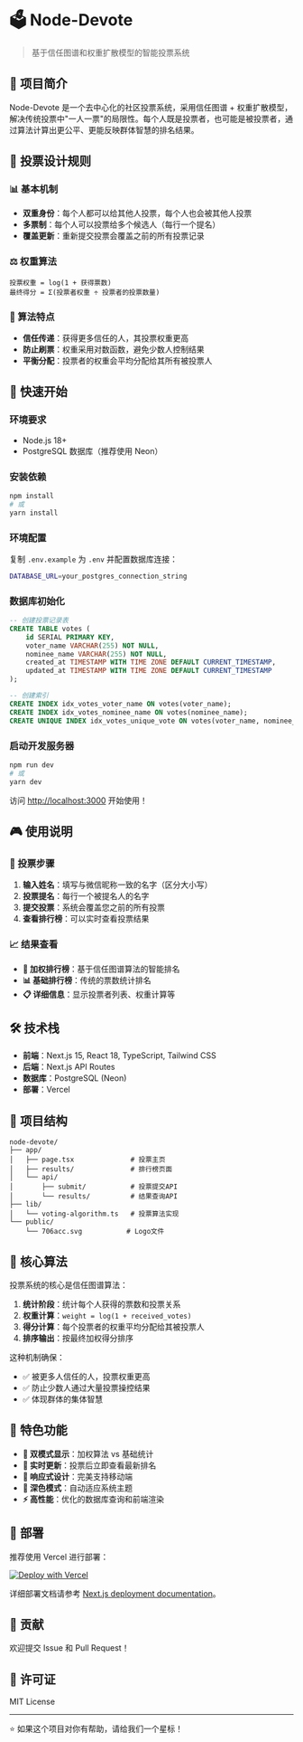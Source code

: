 # 🗳️ Node-Devote

> 基于信任图谱和权重扩散模型的智能投票系统

## 🎯 项目简介

Node-Devote 是一个去中心化的社区投票系统，采用信任图谱 + 权重扩散模型，解决传统投票中"一人一票"的局限性。每个人既是投票者，也可能是被投票者，通过算法计算出更公平、更能反映群体智慧的排名结果。

## 🧩 投票设计规则

### 📊 基本机制
- **双重身份**：每个人都可以给其他人投票，每个人也会被其他人投票
- **多票制**：每个人可以投票给多个候选人（每行一个提名）
- **覆盖更新**：重新提交投票会覆盖之前的所有投票记录

### ⚖️ 权重算法
```
投票权重 = log(1 + 获得票数)
最终得分 = Σ(投票者权重 ÷ 投票者的投票数量)
```

### 🎲 算法特点
- **信任传递**：获得更多信任的人，其投票权重更高
- **防止刷票**：权重采用对数函数，避免少数人控制结果
- **平衡分配**：投票者的权重会平均分配给其所有被投票人

## 🚀 快速开始

### 环境要求
- Node.js 18+
- PostgreSQL 数据库（推荐使用 Neon）

### 安装依赖
```bash
npm install
# 或
yarn install
```

### 环境配置
复制 `.env.example` 为 `.env` 并配置数据库连接：
```bash
DATABASE_URL=your_postgres_connection_string
```

### 数据库初始化
```sql
-- 创建投票记录表
CREATE TABLE votes (
    id SERIAL PRIMARY KEY,
    voter_name VARCHAR(255) NOT NULL,
    nominee_name VARCHAR(255) NOT NULL,
    created_at TIMESTAMP WITH TIME ZONE DEFAULT CURRENT_TIMESTAMP,
    updated_at TIMESTAMP WITH TIME ZONE DEFAULT CURRENT_TIMESTAMP
);

-- 创建索引
CREATE INDEX idx_votes_voter_name ON votes(voter_name);
CREATE INDEX idx_votes_nominee_name ON votes(nominee_name);
CREATE UNIQUE INDEX idx_votes_unique_vote ON votes(voter_name, nominee_name);
```

### 启动开发服务器
```bash
npm run dev
# 或
yarn dev
```

访问 [http://localhost:3000](http://localhost:3000) 开始使用！

## 🎮 使用说明

### 📝 投票步骤
1. **输入姓名**：填写与微信昵称一致的名字（区分大小写）
2. **投票提名**：每行一个被提名人的名字
3. **提交投票**：系统会覆盖您之前的所有投票
4. **查看排行榜**：可以实时查看投票结果

### 📈 结果查看
- **🧮 加权排行榜**：基于信任图谱算法的智能排名
- **📊 基础排行榜**：传统的票数统计排名
- **📋 详细信息**：显示投票者列表、权重计算等

## 🛠️ 技术栈

- **前端**：Next.js 15, React 18, TypeScript, Tailwind CSS
- **后端**：Next.js API Routes
- **数据库**：PostgreSQL (Neon)
- **部署**：Vercel

## 📁 项目结构

```
node-devote/
├── app/
│   ├── page.tsx              # 投票主页
│   ├── results/              # 排行榜页面
│   └── api/
│       ├── submit/           # 投票提交API
│       └── results/          # 结果查询API
├── lib/
│   └── voting-algorithm.ts   # 投票算法实现
└── public/
    └── 706acc.svg           # Logo文件
```

## 🔮 核心算法

投票系统的核心是信任图谱算法：

1. **统计阶段**：统计每个人获得的票数和投票关系
2. **权重计算**：`weight = log(1 + received_votes)`
3. **得分计算**：每个投票者的权重平均分配给其被投票人
4. **排序输出**：按最终加权得分排序

这种机制确保：
- ✅ 被更多人信任的人，投票权重更高
- ✅ 防止少数人通过大量投票操控结果
- ✅ 体现群体的集体智慧

## 🎨 特色功能

- **🎯 双模式显示**：加权算法 vs 基础统计
- **🔄 实时更新**：投票后立即查看最新排名
- **📱 响应式设计**：完美支持移动端
- **🌙 深色模式**：自动适应系统主题
- **⚡ 高性能**：优化的数据库查询和前端渲染

## 🚀 部署

推荐使用 Vercel 进行部署：

[![Deploy with Vercel](https://vercel.com/button)](https://vercel.com/new?utm_medium=default-template&filter=next.js&utm_source=create-next-app&utm_campaign=create-next-app-readme)

详细部署文档请参考 [Next.js deployment documentation](https://nextjs.org/docs/app/building-your-application/deploying)。

## 🤝 贡献

欢迎提交 Issue 和 Pull Request！

## 📄 许可证

MIT License

---

⭐ 如果这个项目对你有帮助，请给我们一个星标！
